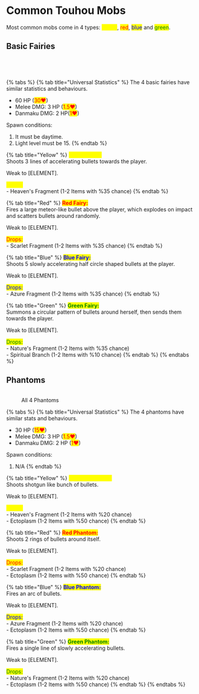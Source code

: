 <!--
Tabs are broken! Reminder to fix them!
-->

# Common Touhou Mobs

Most common mobs come in 4 types: <mark style="color:yellow;">yellow</mark>, <mark style="color:red;">red</mark>, <mark style="color:blue;">blue</mark> and <mark style="color:green;">green</mark>.

## Basic Fairies

<div>

<figure><img src="../../.gitbook/assets/image (6).png" alt=""><figcaption></figcaption></figure>

 

<figure><img src="../../.gitbook/assets/image (5).png" alt=""><figcaption></figcaption></figure>

 

<figure><img src="../../.gitbook/assets/image.png" alt=""><figcaption></figcaption></figure>

 

<figure><img src="../../.gitbook/assets/image (1).png" alt=""><figcaption></figcaption></figure>

</div>

{% tabs %}
{% tab title="Universal Statistics" %}
The 4 basic fairies have similar statistics and behaviours.

* 60 HP (<mark style="color:red;">30♥</mark>)
* Melee DMG: 3 HP (<mark style="color:red;">1.5♥</mark>)
* Danmaku DMG: 2 HP(<mark style="color:red;">1♥</mark>)

Spawn conditions:

1. It must be daytime.
2. Light level must be 15.
{% endtab %}

{% tab title="Yellow" %}
<mark style="color:yellow;">**Yellow Fairy:**</mark>\
Shoots 3 lines of accelerating bullets towards the player.

Weak to \[ELEMENT].

<mark style="color:yellow;">Drops:</mark>\
\- Heaven's Fragment (1-2 Items with %35 chance)
{% endtab %}

{% tab title="Red" %}
<mark style="color:red;">**Red Fairy:**</mark>\
Fires a large meteor-like bullet above the player, which explodes on impact and scatters bullets around randomly.

Weak to \[ELEMENT].

<mark style="color:red;">Drops:</mark>\
\- Scarlet Fragment (1-2 Items with %35 chance)
{% endtab %}

{% tab title="Blue" %}
<mark style="color:blue;">**Blue Fairy:**</mark>\
Shoots 5 slowly accelerating half circle shaped bullets at the player.

Weak to \[ELEMENT].

<mark style="color:blue;">Drops:</mark>\
\- Azure Fragment (1-2 Items with %35 chance)
{% endtab %}

{% tab title="Green" %}
<mark style="color:green;">**Green Fairy:**</mark>\
Summons a circular pattern of bullets around herself, then sends them towards the player.

Weak to \[ELEMENT].

<mark style="color:green;">Drops:</mark>\
\- Nature's Fragment (1-2 Items with %35 chance)\
\- Spiritual Branch (1-2 Items with %10 chance)
{% endtab %}
{% endtabs %}

## Phantoms

<figure><img src="../../.gitbook/assets/javaw_DIbpFJLIpg.jpg" alt=""><figcaption><p>All 4 Phantoms</p></figcaption></figure>

{% tabs %}
{% tab title="Universal Statistics" %}
The 4 phantoms have similar stats and behaviours.

* 30 HP (<mark style="color:red;">15♥</mark>)
* Melee DMG: 3 HP (<mark style="color:red;">1.5♥</mark>)
* Danmaku DMG: 2 HP (<mark style="color:red;">1♥</mark>)

Spawn conditions:

1. N/A
{% endtab %}

{% tab title="Yellow" %}
<mark style="color:yellow;">**Yellow Phantom:**</mark>\
Shoots shotgun like bunch of bullets.

Weak to \[ELEMENT].

<mark style="color:yellow;">Drops:</mark>\
\- Heaven's Fragment (1-2 Items with %20 chance)\
\- Ectoplasm (1-2 Items with %50 chance)
{% endtab %}

{% tab title="Red" %}
<mark style="color:red;">**Red Phantom:**</mark>\
Shoots 2 rings of bullets around itself.

Weak to \[ELEMENT].

<mark style="color:red;">Drops:</mark>\
\- Scarlet Fragment (1-2 Items with %20 chance)\
\- Ectoplasm (1-2 Items with %50 chance)
{% endtab %}

{% tab title="Blue" %}
<mark style="color:blue;">**Blue Phantom:**</mark>\
Fires an arc of bullets.

Weak to \[ELEMENT].

<mark style="color:blue;">Drops:</mark>\
\- Azure Fragment (1-2 Items with %20 chance)\
\- Ectoplasm (1-2 Items with %50 chance)
{% endtab %}

{% tab title="Green" %}
<mark style="color:green;">**Green Phantom:**</mark>\
Fires a single line of slowly accelerating bullets.

Weak to \[ELEMENT].

<mark style="color:green;">Drops:</mark>\
\- Nature's Fragment (1-2 Items with %20 chance)\
\- Ectoplasm (1-2 Items with %50 chance)
{% endtab %}
{% endtabs %}